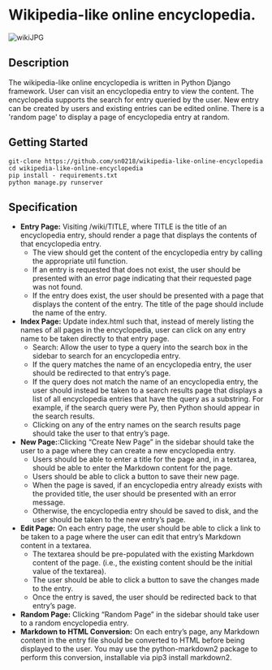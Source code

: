 # Wikipedia-like online encyclopedia.

![wikiJPG](https://user-images.githubusercontent.com/48129546/174205062-6f0c2e99-8fa4-4316-b431-fcd5c6995af9.JPG)

## Description
The wikipedia-like online encyclopedia is written in Python Django framework. User can visit  an encyclopedia entry to view the content. 
The encyclopedia supports the search for entry queried by the user. New entry can be created by users and existing entries can be edited online.
There is a 'random page' to display a page of encyclopedia entry at random.

## Getting Started
```
git-clone https://github.com/sn0218/wikipedia-like-online-encyclopedia
cd wikipedia-like-online-encyclopedia
pip install - requirements.txt
python manage.py runserver
```

## Specification
- **Entry Page:** Visiting /wiki/TITLE, where TITLE is the title of an encyclopedia entry, should render a page that displays the contents of that encyclopedia entry.
    - The view should get the content of the encyclopedia entry by calling the appropriate util function.
    - If an entry is requested that does not exist, the user should be presented with an error page indicating that their requested page was not found.
    - If the entry does exist, the user should be presented with a page that displays the content of the entry. The title of the page should include the name of the entry.
- **Index Page:** Update index.html such that, instead of merely listing the names of all pages in the encyclopedia, user can click on any entry name to be taken directly to that entry page.
    - Search: Allow the user to type a query into the search box in the sidebar to search for an encyclopedia entry.
    - If the query matches the name of an encyclopedia entry, the user should be redirected to that entry’s page.
    - If the query does not match the name of an encyclopedia entry, the user should instead be taken to a search results page that displays a list of all encyclopedia entries that have the query as a substring. For example, if the search query were Py, then Python should appear in the search results.
    - Clicking on any of the entry names on the search results page should take the user to that entry’s page.
- **New Page:**:Clicking “Create New Page” in the sidebar should take the user to a page where they can create a new encyclopedia entry.
    - Users should be able to enter a title for the page and, in a textarea, should be able to enter the Markdown content for the page.
    - Users should be able to click a button to save their new page.
    - When the page is saved, if an encyclopedia entry already exists with the provided title, the user should be presented with an error message.
    - Otherwise, the encyclopedia entry should be saved to disk, and the user should be taken to the new entry’s page.
- **Edit Page:** On each entry page, the user should be able to click a link to be taken to a page where the user can edit that entry’s Markdown content in a textarea.
    - The textarea should be pre-populated with the existing Markdown content of the page. (i.e., the existing content should be the initial value of the textarea).
    - The user should be able to click a button to save the changes made to the entry.
    - Once the entry is saved, the user should be redirected back to that entry’s page.
- **Random Page:** Clicking “Random Page” in the sidebar should take user to a random encyclopedia entry.
- **Markdown to HTML Conversion:** On each entry’s page, any Markdown content in the entry file should be converted to HTML before being displayed to the user. You may use the python-markdown2 package to perform this conversion, installable via pip3 install markdown2.
